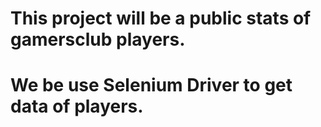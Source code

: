 # This project will be a public stats of gamersclub players.
# We be use Selenium Driver to get data of players.
